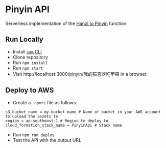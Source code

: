 # Pinyin API

Serverless implementation of the [Hanzi to Pinyin](https://www.npmjs.com/package/hanzi-to-pinyin) function.

## Run Locally
* Install [`sam` CLI](https://docs.aws.amazon.com/serverless-application-model/latest/developerguide/serverless-sam-cli-install.html)
* Clone repository
* Run `npm install`
* Run `npm start`
* Visit http://localhost:3000/pinyin/我的猫喜欢吃苹果 in a browser.

## Deploy to AWS
* Create a `.npmrc` file as follows:
```
s3_bucket_name = my-bucket-name # Name of bucket in your AWS account to upload the assets to
region = ap-southeast-1 # Region to deploy to
cloud_formation_stack_name = PinyinApi # Stack name
```
* Run `npm run deploy`
* Test the API with the output URL
